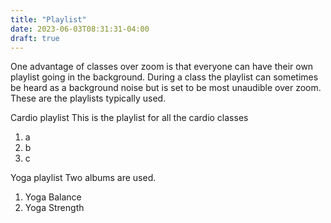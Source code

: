 ```yaml
---
title: "Playlist"
date: 2023-06-03T08:31:31-04:00
draft: true
---
```


One advantage of classes over zoom is that everyone can have their own playlist going in the background.  During a class the playlist can sometimes be heard as a background noise but is set to be most unaudible over zoom.  These are the playlists typically used.

Cardio playlist
This is the playlist for all the cardio classes

1. a
1. b
1. c

Yoga playlist
Two albums are used.

1. Yoga Balance
2. Yoga Strength

